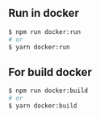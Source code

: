 ## Run in docker

```bash
$ npm run docker:run
# or
$ yarn docker:run
```
## For build docker

```bash
$ npm run docker:build
# or
$ yarn docker:build
```
